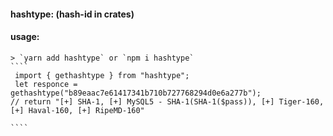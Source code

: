 #### hashtype: (hash-id in crates)

#### usage: 
    > `yarn add hashtype` or `npm i hashtype`
    ````
     import { gethashtype } from "hashtype";
     let responce = gethashtype("b89eaac7e61417341b710b727768294d0e6a277b");
    // return "[+] SHA-1, [+] MySQL5 - SHA-1(SHA-1($pass)), [+] Tiger-160, [+] Haval-160, [+] RipeMD-160"
    
    ````